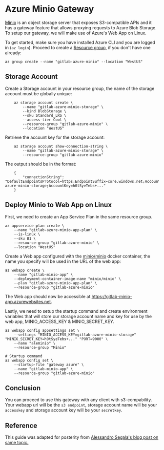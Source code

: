 # Azure Minio Gateway

[Minio](https://min.io/) is an object storage server that exposes S3-compatible APIs and it has a gateway feature that allows proxying requests to Azure Blob Storage. To setup our gateway, we will make use of Azure's Web App on Linux.

To get started, make sure you have installed Azure CLI and you are logged in (`az login`). Proceed to create a [Resource group](https://docs.microsoft.com/en-us/azure/azure-resource-manager/resource-group-overview#resource-groups), if you don't have one already:

```
az group create --name "gitlab-azure-minio" --location "WestUS"
```

## Storage Account

Create a Storage account in your resource group, the name of the storage account must be globally unique:

```
    az storage account create \
        --name "gitlab-azure-minio-storage" \
        --kind BlobStorage \
        --sku Standard_LRS \
        --access-tier Cool \
        --resource-group "gitlab-azure-minio" \
        --location "WestUS"
```

Retrieve the account key for the storage account:
    
```
    az storage account show-connection-string \
        --name "gitlab-azure-minio-storage" \
        --resource-group "gitlab-azure-minio"
```

The output should be in the format:

```
    {
        "connectionString": "DefaultEndpointsProtocol=https;EndpointSuffix=core.windows.net;AccountName=gitlab-azure-minio-storage;AccountKey=h0tSyeTebs+..."
    }
```

## Deploy Minio to Web App on Linux

First, we need to create an App Service Plan in the same resource group.

```
az appservice plan create \
    --name "gitlab-azure-minio-app-plan" \
    --is-linux \
    --sku B1 \
    --resource-group "gitlab-azure-minio" \
    --location "WestUS"
```

Create a Web app configured with the [minio/minio](https://hub.docker.com/r/minio/minio) docker container, the name you specify will be used in the URL of the web app:

```
az webapp create \
    --name "gitlab-minio-app" \
    --deployment-container-image-name "minio/minio" \
    --plan "gitlab-azure-minio-app-plan" \
    --resource-group "gitlab-azure-minio"
```

The Web app should now be accessible at https://gitlab-minio-app.azurewebsites.net.

Lastly, we need to setup the startup command and create environment variables that will store our storage account name and key for use by the web app, MINIO_ACCESS_KEY & MINIO_SECRET_KEY.

```
az webapp config appsettings set \
    --settings "MINIO_ACCESS_KEY=gitlab-azure-minio-storage" "MINIO_SECRET_KEY=h0tSyeTebs+..." "PORT=9000" \
    --name "aleminio" \
    --resource-group "Minio"

# Startup command
az webapp config set \
    --startup-file "gateway azure" \
    --name "gitlab-minio-app" \
    --resource-group "gitlab-azure-minio"
```

## Conclusion

You can proceed to use this gateway with any client with s3-compability. Your webapp url will be the `s3 endpoint`, storage account name will be your `accesskey` and storage account key will be your `secretkey`.

## Reference

This guide was adapted for posterity from [Alessandro Segala's blog post on same topic.](https://withblue.ink/2017/10/29/how-to-use-s3cmd-and-any-other-amazon-s3-compatible-app-with-azure-blob-storage.html)
